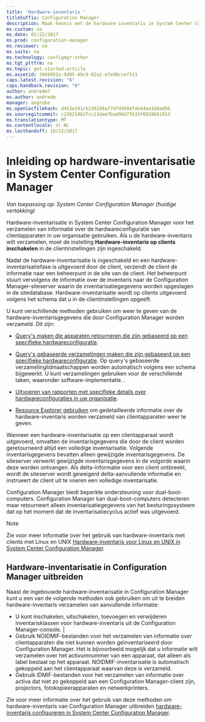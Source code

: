 ```yaml
---
title: 'Hardware-inventaris '
titleSuffix: Configuration Manager
description: Maak kennis met de hardware-inventaris in System Center Configuration Manager.
ms.custom: na
ms.date: 02/22/2017
ms.prod: configuration-manager
ms.reviewer: na
ms.suite: na
ms.technology: configmgr-other
ms.tgt_pltfrm: na
ms.topic: get-started-article
ms.assetid: 3969952e-9d05-49c9-82a2-e7e90ccef511
caps.latest.revision: "6"
caps.handback.revision: "0"
author: andredm7
ms.author: andredm
manager: angrobe
ms.openlocfilehash: d453a341cb238166af7d7d4694fde44ea1b0ad56
ms.sourcegitcommit: c236214b2fcc13dae7bad96d7fb33f692868191d
ms.translationtype: MT
ms.contentlocale: nl-NL
ms.lasthandoff: 10/12/2017
---
```

# <a name="introduction-to-hardware-inventory-in-system-center-configuration-manager"></a>Inleiding op hardware-inventarisatie in System Center Configuration Manager

*Van toepassing op: System Center Configuration Manager (huidige vertakking)*

Hardware-inventarisatie in System Center Configuration Manager voor het verzamelen van informatie over de hardwareconfiguratie van clientapparaten in uw organisatie gebruiken. Als u de hardware-inventaris wilt verzamelen, moet de instelling **Hardware-inventaris op clients inschakelen** in de clientinstellingen zijn ingeschakeld.  

 Nadat de hardware-inventarisatie is ingeschakeld en een hardware-inventarisatiefase is uitgevoerd door de client, verzendt de client de informatie naar een beheerpunt in de site van de client. Het beheerpunt stuurt vervolgens de informatie over de inventaris naar de Configuration Manager-siteserver waarin de inventarisatiegegevens worden opgeslagen in de sitedatabase. Hardware-inventarisatie wordt op clients uitgevoerd volgens het schema dat u in de clientinstellingen opgeeft.  

 U kunt verschillende methoden gebruiken om weer te geven van de hardware-inventarisgegevens die door Configuration Manager worden verzameld. Dit zijn:  

-   [Query's maken die apparaten retourneren die zijn gebaseerd op een specifieke hardwareconfiguratie](../../../../core/servers/manage/queries-technical-reference.md).  

-   [Query's gebaseerde verzamelingen maken die zijn gebaseerd op een specifieke hardwareconfiguratie](../../../../core/clients/manage/collections/introduction-to-collections.md). Op query's gebaseerde verzamelinglidmaatschappen worden automatisch volgens een schema bijgewerkt. U kunt verzamelingen gebruiken voor de verschillende taken, waaronder software-implementatie. .  

-   [Uitvoeren van rapporten met specifieke details over hardwareconfiguraties in uw organisatie](../../../../core/servers/manage/reporting.md).   

-   [Resource Explorer gebruiken](../../../../core/clients/manage/inventory/use-resource-explorer-to-view-hardware-inventory.md) om gedetailleerde informatie over de hardware-inventaris worden verzameld van clientapparaten weer te geven.   

 Wanneer een hardware-inventarisatie op een clientapparaat wordt uitgevoerd, omvatten de inventarisgegevens die door de client worden geretourneerd altijd een volledige inventarisatie. Volgende inventarisgegevens bevatten alleen gewijzigde inventarisgegevens. De siteserver verwerkt gewijzigde inventarisgegevens in de volgorde waarin deze worden ontvangen. Als delta-informatie voor een client ontbreekt, wordt de siteserver wordt geweigerd delta-aanvullende informatie en instrueert de client uit te voeren een volledige inventarisatie.  

 Configuration Manager biedt beperkte ondersteuning voor dual-boot-computers. Configuration Manager kan dual-boot-computers detecteren maar retourneert alleen inventarisatiegegevens van het besturingssysteem dat op het moment dat de inventarisatiecyclus actief was uitgevoerd.  

> [!NOTE]  
>  Zie voor meer informatie over het gebruik van hardware-inventaris met clients met Linux en UNIX [Hardware-inventaris voor Linux en UNIX in System Center Configuration Manager](../../../../core/clients/manage/inventory/hardware-inventory-for-linux-and-unix.md).  

## <a name="extending-configuration-manager-hardware-inventory"></a>Hardware-inventarisatie in Configuration Manager uitbreiden  
 Naast de ingebouwde hardware-inventarisatie in Configuration Manager kunt u een van de volgende methoden ook gebruiken om uit te breiden hardware-inventaris verzamelen van aanvullende informatie:  

- U kunt inschakelen, uitschakelen, toevoegen en verwijderen inventarisklassen voor hardware-inventaris uit de Configuration Manager-console. |  
- Gebruik NOIDMIF-bestanden voor het verzamelen van informatie over clientapparaten die niet kunnen worden geïnventariseerd door Configuration Manager. Het is bijvoorbeeld mogelijk dat u informatie wilt verzamelen over het activumnummer van een apparaat, dat alleen als label bestaat op het apparaat. NOIDMIF-inventarisatie is automatisch gekoppeld aan het clientapparaat waarvan deze is verzameld.  
- Gebruik IDMIF-bestanden voor het verzamelen van informatie over activa dat niet zo gekoppeld aan een Configuration Manager-client zijn, projectors, fotokopieerapparaten en netwerkprinters.  

 Zie voor meer informatie over het gebruik van deze methoden om hardware-inventaris van Configuration Manager uitbreiden [hardware-inventaris configureren in System Center Configuration Manager](../../../../core/clients/manage/inventory/configure-hardware-inventory.md).  
